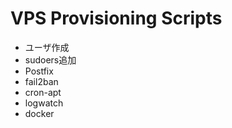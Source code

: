 # VPS Provisioning Scripts

* ユーザ作成
* sudoers追加
* Postfix
* fail2ban
* cron-apt
* logwatch
* docker
